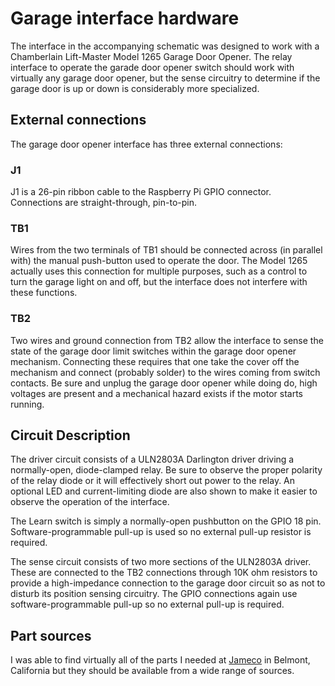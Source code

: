 # Garage interface hardware

The interface in the accompanying schematic was designed to work with
a Chamberlain Lift-Master Model 1265 Garage Door Opener. The relay
interface to operate the garade door opener switch should work with
virtually any garage door opener, but the sense circuitry to determine
if the garage door is up or down is considerably more specialized.

## External connections

The garage door opener interface has three external connections:

### J1

J1 is a 26-pin ribbon cable to the Raspberry Pi GPIO
connector. Connections are straight-through, pin-to-pin.

### TB1

Wires from the two terminals of TB1 should be connected across (in
parallel with) the manual push-button used to operate the door. The
Model 1265 actually uses this connection for multiple purposes, such
as a control to turn the garage light on and off, but the interface
does not interfere with these functions.

### TB2

Two wires and ground connection from TB2 allow the interface to sense
the state of the garage door limit switches within the garage door
opener mechanism. Connecting these requires that one take the cover
off the mechanism and connect (probably solder) to the wires coming
from switch contacts.  Be sure and unplug the garage door opener while
doing do, high voltages are present and a mechanical hazard exists if
the motor starts running.

## Circuit Description

The driver circuit consists of a ULN2803A Darlington driver driving a
normally-open, diode-clamped relay. Be sure to observe the proper
polarity of the relay diode or it will effectively short out power to
the relay. An optional LED and current-limiting diode are also shown
to make it easier to observe the operation of the interface.

The Learn switch is simply a normally-open pushbutton on the GPIO 18
pin. Software-programmable pull-up is used so no external pull-up
resistor is required.

The sense circuit consists of two more sections of the ULN2803A
driver. These are connected to the TB2 connections through 10K ohm
resistors to provide a high-impedance connection to the garage door
circuit so as not to disturb its position sensing circuitry. The GPIO
connections again use software-programmable pull-up so no external
pull-up is required.

## Part sources

I was able to find virtually all of the parts I needed at
[Jameco](http://www.jameco.com) in Belmont, California but they should
be available from a wide range of sources.

